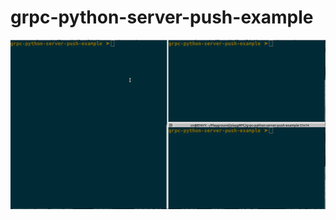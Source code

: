 # grpc-python-server-push-example

![screenshot](https://github.com/CNLHC/grpc-python-server-push-example/blob/master/screenshoot.gif)
